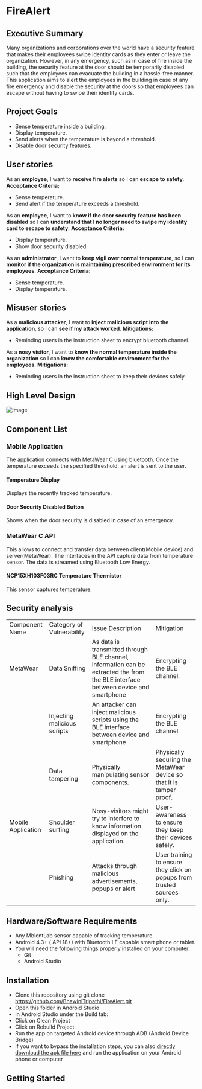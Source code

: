 # FireAlert

## Executive Summary
Many organizations and corporations over the world have a security feature that makes their employees swipe identity cards as they enter or leave the organization. However, in any emergency, such as in case of fire inside the building, the security feature at the door should be temporarily disabled such that the employees can evacuate the building in a hassle-free manner. This application aims to alert the employees in the building in case of any fire emergency and disable the security at the doors so that employees can escape without having to swipe their identity cards.

## Project Goals
* Sense temperature inside a building.
*	Display temperature.
*	Send alerts when the temperature is beyond a threshold.
*	Disable door security features.

## User stories
As an **employee**, I want to **receive fire alerts** so I can **escape to safety**.
**Acceptance Criteria:**
* Sense temperature.
* Send alert if the temperature exceeds a threshold.

As an **employee**, I want to **know if the door security feature has been disabled** so I can **understand that I no longer need to swipe my identity card to escape to safety**.
**Acceptance Criteria:**
* Display temperature.
* Show door security disabled.

As an **administrator**, I want to **keep vigil over normal temperature**, so I can **monitor if the organization is maintaining prescribed environment for its employees**.
**Acceptance Criteria:**
* Sense temperature.
* Display temperature.

## Misuser stories
As a **malicious attacker**, I want to **inject malicious script into the application**, so I can **see if my attack worked**.
**Mitigations:**
* Reminding users in the instruction sheet to encrypt bluetooth channel.

As a **nosy visitor**, I want to **know the normal temperature inside the organization** so I can **know the comfortable environment for the employees**.
**Mitigations:**
* Reminding users in the instruction sheet to keep their devices safely.

## High Level Design
![image](https://user-images.githubusercontent.com/33559403/39484069-c69f61b6-4d31-11e8-9ab5-1f5797505187.png)

## Component List
### Mobile Application
The application connects with MetaWear C using bluetooth. Once the temperature exceeds the specified threshold, an alert is sent to the user.

#### Temperature Display
Displays the recently tracked temperature.

#### Door Security Disabled Button
Shows when the door security is disabled in case of an emergency.

### MetaWear C API
This allows to connect and transfer data between client(Mobile device) and server(MetaWear). The interfaces in the API capture data from temperature sensor. The data is streamed using Bluetooth Low Energy.

#### NCP15XH103F03RC Temperature Thermistor
This sensor captures temperature.

## Security analysis
|                    |                             |                                                                                                                                   |                                                                         | 
|--------------------|-----------------------------|-----------------------------------------------------------------------------------------------------------------------------------|-------------------------------------------------------------------------| 
| Component Name     | Category of Vulnerability   | Issue Description                                                                                                                 | Mitigation                                                              | 
| MetaWear           | Data Sniffing               | As data is transmitted through BLE channel, information can be extracted the from the BLE interface between device and smartphone | Encrypting the BLE channel.                                             | 
|                    | Injecting malicious scripts | An attacker can inject malicious scripts using the BLE interface between device and smartphone                                    | Encrypting the BLE channel.                                             | 
|                    | Data tampering              | Physically manipulating sensor components.                                                                                        | Physically securing the MetaWear device so that it is tamper proof.     | 
| Mobile Application | Shoulder surfing            | Nosy-visitors might try to interfere to know information displayed on the application.                                            | User-awareness to ensure they keep their devices safely.                | 
|                    | Phishing                    | Attacks through malicious advertisements, popups or alert                                                                         | User training to ensure they click on popups from trusted sources only. | 

## Hardware/Software Requirements
* Any MbientLab sensor capable of tracking temperature.
* Android 4.3+ ( API 18+) with Bluetooth LE capable smart phone or tablet.
* You will need the following things properly installed on your computer:
  * Git
  * Android Studio


## Installation
*	Clone this repository using git clone https://github.com/BhawiniTripathi/FireAlert.git
*	Open this folder in Android Studio
*	In Android Studio under the Build tab:
   *	Click on Clean Project
   * Click on Rebuild Project
*	Run the app on targeted Android device through ADB (Android Device Bridge)
*	If you want to bypass the installation steps, you can also [directly download the apk file here]( https://github.com/BhawiniTripathi/FireAlert/blob/master/FireAlert.apk) and run the application on your Android phone or computer

## Getting Started


